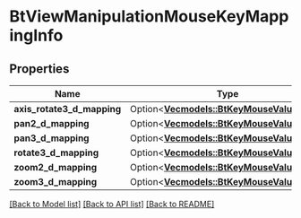 # BtViewManipulationMouseKeyMappingInfo

## Properties

Name | Type | Description | Notes
------------ | ------------- | ------------- | -------------
**axis_rotate3_d_mapping** | Option<[**Vec<models::BtKeyMouseValuesInfo>**](BTKeyMouseValuesInfo.md)> |  | [optional]
**pan2_d_mapping** | Option<[**Vec<models::BtKeyMouseValuesInfo>**](BTKeyMouseValuesInfo.md)> |  | [optional]
**pan3_d_mapping** | Option<[**Vec<models::BtKeyMouseValuesInfo>**](BTKeyMouseValuesInfo.md)> |  | [optional]
**rotate3_d_mapping** | Option<[**Vec<models::BtKeyMouseValuesInfo>**](BTKeyMouseValuesInfo.md)> |  | [optional]
**zoom2_d_mapping** | Option<[**Vec<models::BtKeyMouseValuesInfo>**](BTKeyMouseValuesInfo.md)> |  | [optional]
**zoom3_d_mapping** | Option<[**Vec<models::BtKeyMouseValuesInfo>**](BTKeyMouseValuesInfo.md)> |  | [optional]

[[Back to Model list]](../README.md#documentation-for-models) [[Back to API list]](../README.md#documentation-for-api-endpoints) [[Back to README]](../README.md)


